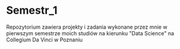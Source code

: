 # Semestr_1
Repozytorium zawiera projekty i zadania wykonane przez mnie w pierwszym  semestrze moich studiów na kierunku "Data Science" na Collegium Da Vinci w Poznaniu 
